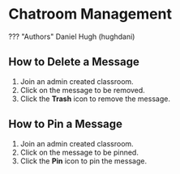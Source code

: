 # Chatroom Management
??? "Authors"
    Daniel Hugh (hughdani)

## How to Delete a Message
1. Join an admin created classroom.
2. Click on the message to be removed.
3. Click the **Trash** icon to remove the message.

## How to Pin a Message
1. Join an admin created classroom.
2. Click on the message to be pinned.
3. Click the **Pin** icon to pin the message.
